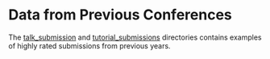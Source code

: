 # Data from Previous Conferences

The [talk_submission](talk_submission) and
[tutorial_submissions](tutorial_submissions) directories contains examples of
highly rated submissions from previous years. 

